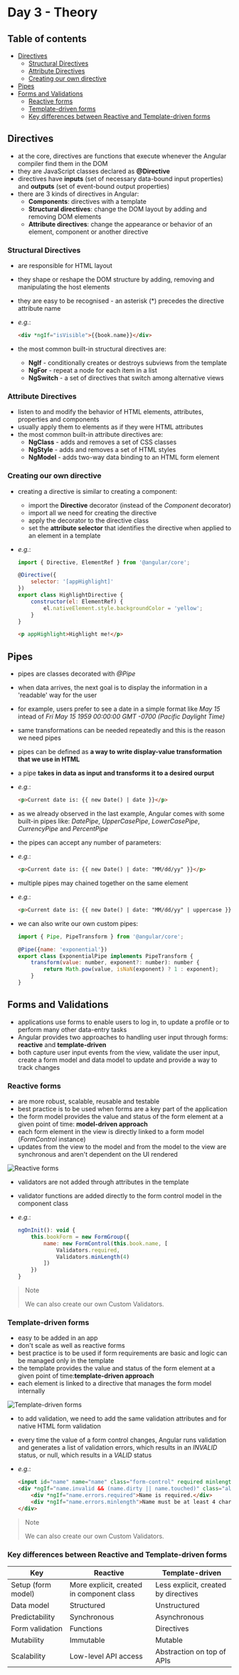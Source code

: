 # Day 3 - Theory

## Table of contents

- [Directives](#directives)
  - [Structural Directives](#structural-directives)
  - [Attribute Directives](#attribute-directives)
  - [Creating our own directive](#creating-our-own-directive)
- [Pipes](#pipes)
- [Forms and Validations](#forms-and-validations)
  - [Reactive forms](#reactive-forms)
  - [Template-driven forms](#template-driven-forms)
  - [Key differences between Reactive and Template-driven forms](#key-differences-between-reactive-and-template-driven-forms)

## Directives

- at the core, directives are functions that execute whenever the Angular compiler find them in the DOM
- they are JavaScript classes declared as **@Directive**
- directives have **inputs** (set of necessary data-bound input properties) and **outputs** (set of event-bound output properties)
- there are 3 kinds of directives in Angular:
    - **Components**: directives with a template
    - **Structural directives**: change the DOM layout by adding and removing DOM elements
    - **Attribute directives**: change the appearance or behavior of an element, component or another directive

### Structural Directives

- are responsible for HTML layout
- they shape or reshape the DOM structure by adding, removing and manipulating the host elements
- they are easy to be recognised - an asterisk (*) precedes the directive attribute name
- *e.g.*:

    ```HTML
    <div *ngIf="isVisible">{{book.name}}</div>
    ```

- the most common built-in structural directives are:
    - **NgIf** - conditionally creates or destroys subviews from the template
    - **NgFor** - repeat a node for each item in a list
    - **NgSwitch** - a set of directives that switch among alternative views

### Attribute Directives

- listen to and modify the behavior of HTML elements, attributes, properties and components
- usually apply them to elements as if they were HTML attributes
- the most common built-in attribute directives are:
    - **NgClass** - adds and removes a set of CSS classes
    - **NgStyle** - adds and removes a set of HTML styles
    - **NgModel** - adds two-way data binding to an HTML form element

### Creating our own directive

- creating a directive is similar to creating a component:
    - import the **Directive** decorator (instead of the *Component* decorator)
    - import all we need for creating the directive
    - apply the decorator to the directive class
    - set the **attribute selector** that identifies the directive when applied to an element in a template
- *e.g.*:

    ```javascript
    import { Directive, ElementRef } from '@angular/core';

    @Directive({
        selector: '[appHighlight]'
    })
    export class HighlightDirective {
        constructor(el: ElementRef) {
            el.nativeElement.style.backgroundColor = 'yellow';
        }
    }
    ```

    ```HTML
    <p appHighlight>Highlight me!</p>
    ```

## Pipes

- pipes are classes decorated with *@Pipe*
- when data arrives, the next goal is to display the information in a 'readable' way for the user
- for example, users prefer to see a date in a simple format like *May 15* intead of *Fri May 15 1959 00:00:00 GMT -0700 (Pacific Daylight Time)*
- same transformations can be needed repeatedly and this is the reason we need pipes
- pipes can be defined as **a way to write display-value transformation that we use in HTML**
- a pipe **takes in data as input and transforms it to a desired ourput**
- *e.g.*:

    ```HTML
    <p>Current date is: {{ new Date() | date }}</p>
    ```

- as we already observed in the last example, Angular comes with some built-in pipes like: *DatePipe*, *UpperCasePipe*, *LowerCasePipe*, *CurrencyPipe* and *PercentPipe*
- the pipes can accept any number of parameters:
- *e.g.*:

    ```HTML
    <p>Current date is: {{ new Date() | date: "MM/dd/yy" }}</p>
    ```

- multiple pipes may chained together on the same element
- *e.g.*:

    ```HTML
    <p>Current date is: {{ new Date() | date: "MM/dd/yy" | uppercase }}</p>
    ```
- we can also write our own custom pipes:

    ```javascript
    import { Pipe, PipeTransform } from '@angular/core';

    @Pipe({name: 'exponential'})
    export class ExponentialPipe implements PipeTransform {
        transform(value: number, exponent?: number): number {
            return Math.pow(value, isNaN(exponent) ? 1 : exponent);
        }
    }
    ```

## Forms and Validations

- applications use forms to enable users to log in, to update a profile or to perform many other data-entry tasks
- Angular provides two approaches to handling user input through forms: **reactive** and **template-driven**
- both capture user input events from the view, validate the user input, create a form model and data model to update and provide a way to track changes

### Reactive forms

- are more robust, scalable, reusable and testable
- best practice is to be used when forms are a key part of the application
- the form model provides the value and status of the form element at a given point of time: **model-driven approach**
- each form element in the view is directly linked to a form model (*FormControl* instance)
- updates from the view to the model and from the model to the view are synchronous and aren't dependent on the UI rendered

![Reactive forms](img/Reactive_forms.png)

- validators are not added through attributes in the template
- validator functions are added directly to the form control model in the component class
- *e.g.*:

    ```javascript
    ngOnInit(): void {
        this.bookForm = new FormGroup({
            name: new FormControl(this.book.name, [
                Validators.required,
                Validators.minLength(4)
            ])
        })
    }
    ```

> Note
>
> We can also create our own Custom Validators.

### Template-driven forms

- easy to be added in an app
- don't scale as well as reactive forms
- best practice is to be used if form requirements are basic and logic can be managed only in the template
- the template provides the value and status of the form element at a given point of time:**template-driven approach**
- each element is linked to a directive that manages the form model internally

![Template-driven forms](img/Template-driven_forms.png)

- to add validation, we need to add the same validation attributes and for native HTML form validation
- every time the value of a form control changes, Angular runs validation and generates a list of validation errors, which results in an *INVALID* status, or null, which results in a *VALID* status
- *e.g.*:

    ```HTML
    <input id="name" name="name" class="form-control" required minlength="4" [(ngModel="book.name")]>
    <div *ngIf="name.invalid && (name.dirty || name.touched)" class="alert alert-danger">
        <div *ngIf="name.errors.required">Name is required.</div>
        <div *ngIf="name.errors.minlength">Name must be at least 4 characters long.</div>
    </div>
    ```

> Note
>
> We can also create our own Custom Validators.

### Key differences between Reactive and Template-driven forms

| Key | Reactive | Template-driven |
| ------------- | ------------- | ------------- |
| Setup (form model) | More explicit, created in component class  | Less explicit, created by directives  |
| Data model | Structured | Unstructured |
| Predictability | Synchronous | Asynchronous |
| Form validation | Functions | Directives |
| Mutability | Immutable | Mutable |
| Scalability | Low-level API access | Abstraction on top of APIs |
